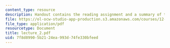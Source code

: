 ```yaml
---
content_type: resource
description: Handout contains the reading assignment and a summary of the lecture.
file: https://ol-ocw-studio-app-production.s3.amazonaws.com/courses/12-480-thermodynamics-for-geoscientists-fall-2006/7f8d89905b2124ea993d74fe330bfeed_lecture_2.pdf
file_type: application/pdf
resourcetype: Document
title: lecture_2.pdf
uid: 7f8d8990-5b21-24ea-993d-74fe330bfeed
---
```

